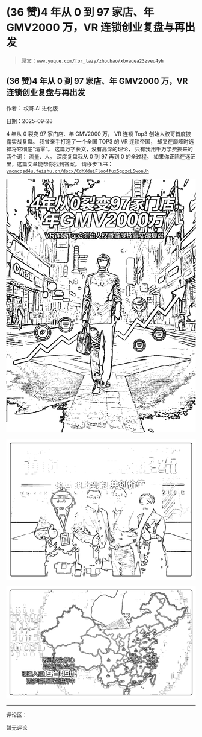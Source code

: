 # (36 赞)4 年从 0 到 97 家店、年 GMV2000 万，VR 连锁创业复盘与再出发

> 原文：[`www.yuque.com/for_lazy/zhoubao/xbvaqea23zveu4yh`](https://www.yuque.com/for_lazy/zhoubao/xbvaqea23zveu4yh)

## (36 赞)4 年从 0 到 97 家店、年 GMV2000 万，VR 连锁创业复盘与再出发

作者： 权哥.Ai 进化版

日期：2025-09-28

4 年从 0 裂变 97 家门店、年 GMV2000 万， VR 连锁 Top3 创始人权哥首度披露实战复盘。 我曾亲手打造了一个全国 TOP3 的 VR 连锁帝国，
却又在巅峰时选择将它彻底“清零”。 这篇万字长文，没有高深的理论， 只有我用千万学费换来的两个词： 流量、人。 深度复盘我从 0 到 97 再到 0 的全过程。
如果你正陷在迷茫里，这篇文章能帮你找到答案。
请移步飞书：[`ymcncqsd4u.feishu.cn/docx/CdhXduiFloo4fux5gpzcL5wonUh`](https://ymcncqsd4u.feishu.cn/docx/CdhXduiFloo4fux5gpzcL5wonUh)

![](img/f0bfd8c2d9eeeafd313920a64a2538e4.png "None")

![](img/da5c780d96e871d53d0d5760054dbcc3.png "None")

![](img/a4d313aae99c02519545c10326cd73b8.png "None")

* * *

评论区：

暂无评论